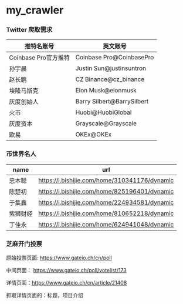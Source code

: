 # my_crawler

###  Twitter 爬取需求

| 推特名账号           | 英文账号                   |
| -------------------- | -------------------------- |
| Coinbase Pro官方推特 | Coinbase Pro@CoinbasePro   |
| 孙宇晨               | Justin Sun@justinsuntron   |
| 赵长鹏               | CZ Binance@cz_binance      |
| 埃隆马斯克           | Elon Musk@elonmusk         |
| 灰度创始人           | Barry Silbert@BarrySilbert |
| 火币                 | Huobi@HuobiGlobal          |
| 灰度资本             | Grayscale@Grayscale        |
| 欧易                 | OKEx@OKEx                  |

### 币世界名人

| name     | url                                           |
| -------- | --------------------------------------------- |
| 忠本聪   | https://i.bishijie.com/home/310341176/dynamic |
| 陈楚初   | https://i.bishijie.com/home/825196401/dynamic |
| 于集鑫   | https://i.bishijie.com/home/224934581/dynamic |
| 紫狮财经 | https://i.bishijie.com/home/810652218/dynamic |
| 丁佳永   | https://i.bishijie.com/home/624941048/dynamic |

### 芝麻开门投票

原始投票页面: https://www.gateio.ch/cn/poll

中间页面： https://www.gateio.ch/poll/votelist/173

详情页面：https://www.gateio.ch/cn/article/21408

抓取详情页面的：标题，项目介绍

